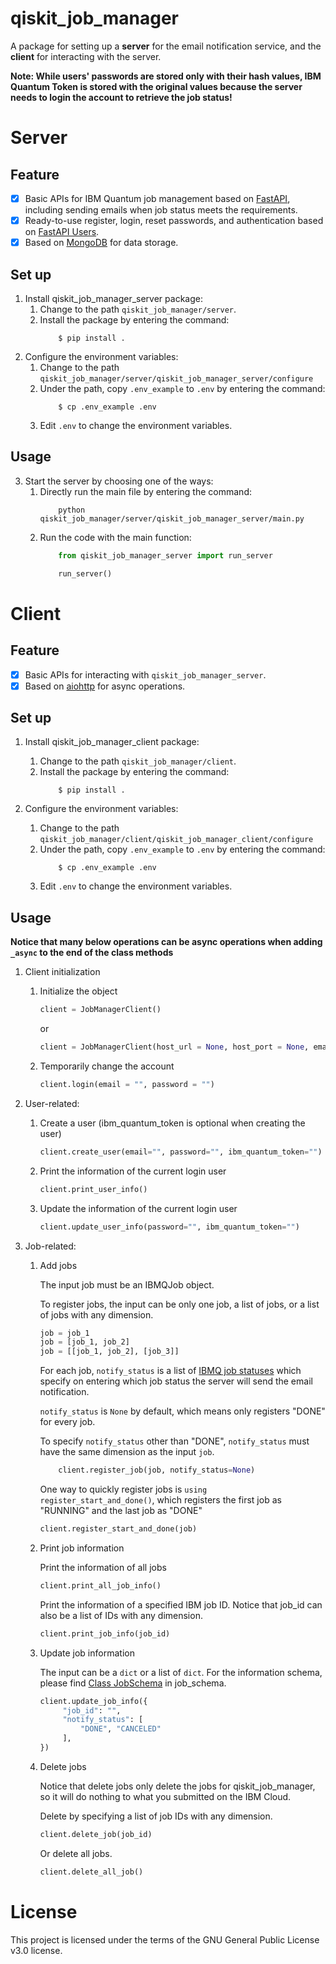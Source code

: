 # qiskit_job_manager

A package for setting up a **server** for the email notification service, and the **client** for interacting with the server.

**Note: While users' passwords are stored only with their hash values, IBM Quantum Token is stored with the original values because the server needs to login the account to retrieve the job status!**

# Server

## Feature

* [X] Basic APIs for IBM Quantum job management based on [FastAPI](https://github.com/tiangolo/fastapi), including sending emails when job status meets the requirements.
* [X] Ready-to-use register, login, reset passwords, and authentication based on [FastAPI Users](https://github.com/fastapi-users/fastapi-users#readme).
* [X] Based on [MongoDB](https://www.mongodb.com/) for data storage.

## Set up

1. Install qiskit_job_manager_server package:
   1. Change to the path `qiskit_job_manager/server`.
   2. Install the package by entering the command:
        ```shellscript
            $ pip install .
        ```
2. Configure the environment variables:
   1. Change to the path `qiskit_job_manager/server/qiskit_job_manager_server/configure`
   2. Under the path, copy `.env_example` to `.env` by entering the command:
        ```shellscript
            $ cp .env_example .env
        ```
   3. Edit `.env` to change the environment variables.

## Usage

3. Start the server by choosing one of the ways:
   1. Directly run the main file by entering the command:
        ```shellscript
            python qiskit_job_manager/server/qiskit_job_manager_server/main.py
        ```
   2. Run the code with the main function:
        ```python
            from qiskit_job_manager_server import run_server

            run_server()
        ```

# Client

## Feature

* [X] Basic APIs for interacting with `qiskit_job_manager_server`.
* [X] Based on [aiohttp](https://github.com/aio-libs/aiohttp) for async operations.

## Set up

1. Install qiskit_job_manager_client package:
   1. Change to the path `qiskit_job_manager/client`.
   2. Install the package by entering the command:
        ```shellscript
            $ pip install .
        ```

2. Configure the environment variables:
   1. Change to the path `qiskit_job_manager/client/qiskit_job_manager_client/configure`
   2. Under the path, copy `.env_example` to `.env` by entering the command:
        ```shellscript
            $ cp .env_example .env
        ```
   3. Edit `.env` to change the environment variables.

## Usage

**Notice that many below operations can be async operations when adding `_async` to the end of the class methods**

1. Client initialization
   1. Initialize the object
        ```python
        client = JobManagerClient()
        ```

        or 

        ```python
        client = JobManagerClient(host_url = None, host_port = None, email = None, password = None)
        ```
   2. Temporarily change the account
        ```python
        client.login(email = "", password = "")
        ```

2. User-related:
   1. Create a user (ibm_quantum_token is optional when creating the user)
        ```python
        client.create_user(email="", password="", ibm_quantum_token="")
        ```
   2. Print the information of the current login user
        ```python
        client.print_user_info()
        ```
   3. Update the information of the current login user
        ```python
        client.update_user_info(password="", ibm_quantum_token="")
        ```

3. Job-related:
   1. Add jobs
   
        The input job must be an IBMQJob object. 

        To register jobs, the input can be only one job, a list of jobs, or a list of jobs with any dimension.
        ```python
        job = job_1
        job = [job_1, job_2]
        job = [[job_1, job_2], [job_3]]
        ```

        For each job, `notify_status` is a list of [IBMQ job statuses](https://qiskit.org/documentation/stubs/qiskit.providers.JobStatus.html#qiskit.providers.JobStatus) which specify on entering which job status the server will send the email notification.

        `notify_status` is `None` by default, which means only registers "DONE" for every job.

        To specify `notify_status` other than "DONE", `notify_status` must have the same dimension as the input `job`.
        ```python
            client.register_job(job, notify_status=None)
        ```

        One way to quickly register jobs is `using register_start_and_done()`, which registers the first job as "RUNNING" and the last job as "DONE"
        ```python
        client.register_start_and_done(job)
        ```

   2. Print job information

        Print the information of all jobs
        ```python
        client.print_all_job_info()
        ```

        Print the information of a specified IBM job ID. Notice that job_id can also be a list of IDs with any dimension.
        ```python
        client.print_job_info(job_id)
        ```

   3. Update job information

        The input can be a `dict` or a list of `dict`.
        For the information schema, please find [Class JobSchema](qiskit_job_manager/server/qiskit_job_manager_server/schemas/job.py) in job_schema.
        ```python
        client.update_job_info({
             "job_id": "",
             "notify_status": [
                 "DONE", "CANCELED"
             ],
        })
        ```

   4. Delete jobs

        Notice that delete jobs only delete the jobs for qiskit_job_manager, so it will do nothing to what you submitted on the IBM Cloud.

        Delete by specifying a list of job IDs with any dimension.
        ```python
        client.delete_job(job_id)
        ```

        Or delete all jobs.
        ```python
        client.delete_all_job()
        ```

# License

This project is licensed under the terms of the GNU General Public License v3.0 license.
